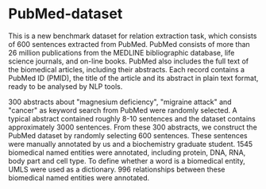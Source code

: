 # PubMed-dataset
This is a new benchmark dataset for relation extraction task, which consists of 600 sentences extracted from PubMed. PubMed consists of more than 26 million publications from the MEDLINE bibliographic database, life science journals, and on-line books. PubMed also includes the full text of the biomedical articles, including their abstracts. Each record contains a PubMed ID (PMID), the title of the article and its abstract in plain text format, ready to be analysed by NLP tools. 

300 abstracts about "magnesium deficiency", "migraine attack" and "cancer" as keyword search from PubMed were randomly selected. A typical abstract contained roughly 8-10 sentences and the dataset contains approximately 3000 sentences. From these 300 abstracts, we construct the PubMed dataset by randomly selecting 600 sentences. These sentences were manually annotated by us and a biochemistry graduate student. 1545 biomedical named entities were annotated, including protein, DNA, RNA, body part and cell type. To define whether a word is a biomedical entity, UMLS were used as a dictionary. 996 relationships between these biomedical named entities were annotated.

